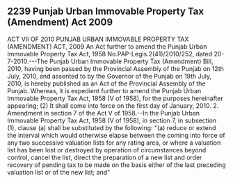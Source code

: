 ## 2239 Punjab Urban Immovable Property Tax (Amendment) Act 2009
 
ACT VII OF 2010
PUNJAB URBAN IMMOVABLE PROPERTY
TAX (AMENDMENT) ACT, 2009
An Act further to amend the Punjab
Urban Immovable Property Tax Act, 1958
No.PAP-Legis.2(41)/2010/252, dated 20-7-2010.---The Punjab Urban Immovable Property Tax (Amendment) Bill, 2010, having been passed by the Provincial Assembly of the Punjab on 12th July, 2010, and assented to by the Governor of the Punjab on 19th July, 2010, is hereby published as an Act of the Provincial Assembly of the Punjab.
Whereas, it is expedient further to amend the Punjab Urban Immovable Property Tax Act, 1958 (V of 1958), for the purposes hereinafter appearing;
(2) It shall come into force on the first day of January, 2010. 2. Amendment in section 7 of the Act V of 1958.--In the Punjab Urban Immovable Property Tax Act, 1958 (V of 1958), in section 7, in subsection (1), clause (a) shall be substituted by the following:
"(a) reduce or extend the interval which would otherwise elapse between the coming into force of any two successive valuation lists for any rating area, or where a valuation list has been lost or destroyed by operation of circumstances beyond control, cancel the list, direct the preparation of a new list and order recovery of pending tax to be made on the basis either of the last preceding valuation list or of the new list; and"

